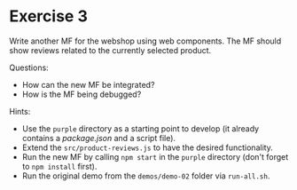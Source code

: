 # Exercise 3

Write another MF for the webshop using web components. The MF should show reviews related to the currently selected product.

Questions:

* How can the new MF be integrated?
* How is the MF being debugged?

Hints:

* Use the `purple` directory as a starting point to develop (it already contains a *package.json* and a script file).
* Extend the `src/product-reviews.js` to have the desired functionality.
* Run the new MF by calling `npm start` in the `purple` directory (don't forget to `npm install` first).
* Run the original demo from the `demos/demo-02` folder via `run-all.sh`.
